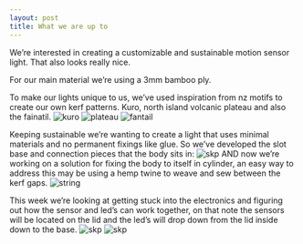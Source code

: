 ```yaml
---
layout: post
title: What we are up to
---
```


We’re interested in creating a customizable and sustainable motion sensor light. That also looks really nice.

For our main material we’re using a 3mm bamboo ply.

To make our lights unique to us, we’ve used inspiration from nz motifs to create our own kerf patterns. Kuro, north island volcanic plateau and also the fainatil.
![kuro]({{site.baseurl}}/images/kerfkuro.png)
![plateau]({{site.baseurl}}/images/kerfplateau.png)
![fantail]({{site.baseurl}}/images/kerffantail.png)

Keeping sustainable we’re wanting to create a light that uses minimal materials and no permanent fixings like glue. So we’ve developed the slot base and connection pieces that the body sits in: 
![skp]({{site.baseurl}}/images/skp5.png)
AND now we’re working on a solution for fixing the body to itself in cylinder, an easy way to address this may be using a hemp twine to weave and sew between the kerf gaps.
![string]({{site.baseurl}}/images/connectidea3.jpg)

This week we’re looking at getting stuck into the electronics and figuring out how the sensor and led’s can work together, on that note the sensors will be located on the lid and the led’s will drop down from the lid inside down to the base.
![skp]({{site.baseurl}}/images/skprender3.png)
![skp]({{site.baseurl}}/images/skprender2.png)

